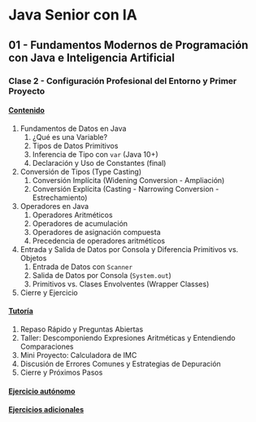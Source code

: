 # Java Senior con IA

## 01 - Fundamentos Modernos de Programación con Java e Inteligencia Artificial

### Clase 2 - Configuración Profesional del Entorno y Primer Proyecto

#### [Contenido](1-contenido.md)

1. Fundamentos de Datos en Java
    1. ¿Qué es una Variable?
    2. Tipos de Datos Primitivos
    3. Inferencia de Tipo con `var` (Java 10+)
    4. Declaración y Uso de Constantes (final)
2. Conversión de Tipos (Type Casting)
    1. Conversión Implícita (Widening Conversion - Ampliación)
    2. Conversión Explícita (Casting - Narrowing Conversion - Estrechamiento)
3. Operadores en Java
    1. Operadores Aritméticos
    2. Operadores de acumulación
    3. Operadores de asignación compuesta
    4. Precedencia de operadores aritméticos
4. Entrada y Salida de Datos por Consola y Diferencia Primitivos vs. Objetos
    1. Entrada de Datos con `Scanner`
    2. Salida de Datos por Consola (`System.out`)
    3. Primitivos vs. Clases Envolventes (Wrapper Classes)
5. Cierre y Ejercicio

#### [Tutoría](2-tutoria.md)

1. Repaso Rápido y Preguntas Abiertas
2. Taller: Descomponiendo Expresiones Aritméticas y Entendiendo Comparaciones
3. Mini Proyecto: Calculadora de IMC
4. Discusión de Errores Comunes y Estrategias de Depuración
5. Cierre y Próximos Pasos

#### [Ejercicio autónomo](3-ejercicio.md)

#### [Ejercicios adicionales](4-ejercicios_adicionales.md)
